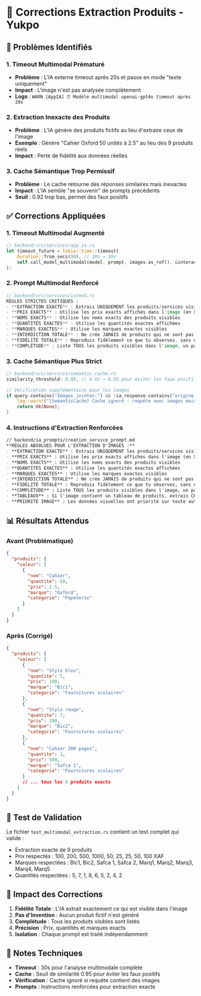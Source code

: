 # 🔧 Corrections Extraction Produits - Yukpo

## 🎯 Problèmes Identifiés

### 1. **Timeout Multimodal Prématuré**
- **Problème** : L'IA externe timeout après 20s et passe en mode "texte uniquement"
- **Impact** : L'image n'est pas analysée complètement
- **Logs** : `WARN [AppIA] ⏰ Modèle multimodal openai-gpt4o timeout après 20s`

### 2. **Extraction Inexacte des Produits**
- **Problème** : L'IA génère des produits fictifs au lieu d'extraire ceux de l'image
- **Exemple** : Génère "Cahier Oxford 50 unités à 2.5" au lieu des 9 produits réels
- **Impact** : Perte de fidélité aux données réelles

### 3. **Cache Sémantique Trop Permissif**
- **Problème** : Le cache retourne des réponses similaires mais inexactes
- **Impact** : L'IA semble "se souvenir" de prompts précédents
- **Seuil** : 0.92 trop bas, permet des faux positifs

## ✅ Corrections Appliquées

### 1. **Timeout Multimodal Augmenté**
```rust
// backend/src/services/app_ia.rs
let timeout_future = tokio::time::timeout(
    Duration::from_secs(30), // 20s → 30s
    self.call_model_multimodal(model, prompt, images.as_ref(), &interaction_id)
);
```

### 2. **Prompt Multimodal Renforcé**
```rust
// backend/src/services/ia/mod.rs
RÈGLES STRICTES CRITIQUES :
- **EXTRACTION EXACTE** : Extrais UNIQUEMENT les produits/services visibles dans l'image
- **PRIX EXACTS** : Utilise les prix exacts affichés dans l'image (en XAF)
- **NOMS EXACTS** : Utilise les noms exacts des produits visibles
- **QUANTITÉS EXACTES** : Utilise les quantités exactes affichées
- **MARQUES EXACTES** : Utilise les marques exactes visibles
- **INTERDICTION TOTALE** : Ne crée JAMAIS de produits qui ne sont pas visibles dans l'image
- **FIDÉLITÉ TOTALE** : Reproduis fidèlement ce que tu observes, sans extrapolation
- **COMPLÉTUDE** : Liste TOUS les produits visibles dans l'image, un par un
```

### 3. **Cache Sémantique Plus Strict**
```rust
// backend/src/services/semantic_cache.rs
similarity_threshold: 0.95, // 0.92 → 0.95 pour éviter les faux positifs

// Vérification supplémentaire pour les images
if query.contains("Images jointes:") && !ia_response.contains("origine_champs") {
    log::warn!("[SemanticCache] Cache ignoré - requête avec images mais réponse sans origine_champs");
    return Ok(None);
}
```

### 4. **Instructions d'Extraction Renforcées**
```markdown
// backend/ia_prompts/creation_service_prompt.md
**RÈGLES ABSOLUES POUR L'EXTRACTION D'IMAGES :**
- **EXTRACTION EXACTE** : Extrais UNIQUEMENT les produits/services visibles dans l'image
- **PRIX EXACTS** : Utilise les prix exacts affichés dans l'image (en XAF)
- **NOMS EXACTS** : Utilise les noms exacts des produits visibles
- **QUANTITÉS EXACTES** : Utilise les quantités exactes affichées
- **MARQUES EXACTES** : Utilise les marques exactes visibles
- **INTERDICTION TOTALE** : Ne crée JAMAIS de produits qui ne sont pas visibles dans l'image
- **FIDÉLITÉ TOTALE** : Reproduis fidèlement ce que tu observes, sans extrapolation
- **COMPLÉTUDE** : Liste TOUS les produits visibles dans l'image, un par un
- **TABLEAUX** : Si l'image contient un tableau de produits, extrais CHAQUE LIGNE comme un produit séparé
- **PRIORITÉ IMAGE** : Les données visuelles ont priorité sur toute autre source
```

## 📊 Résultats Attendus

### **Avant (Problématique)**
```json
{
  "produits": {
    "valeur": [
      {
        "nom": "Cahier",
        "quantite": 50,
        "prix": 2.5,
        "marque": "Oxford",
        "categorie": "Papeterie"
      }
    ]
  }
}
```

### **Après (Corrigé)**
```json
{
  "produits": {
    "valeur": [
      {
        "nom": "Stylo bleu",
        "quantite": 5,
        "prix": 100,
        "marque": "Bic1",
        "categorie": "Fournitures scolaires"
      },
      {
        "nom": "Stylo rouge",
        "quantite": 7,
        "prix": 200,
        "marque": "Bic2",
        "categorie": "Fournitures scolaires"
      },
      {
        "nom": "Cahier 200 pages",
        "quantite": 1,
        "prix": 500,
        "marque": "Safca 1",
        "categorie": "Fournitures scolaires"
      }
      // ... tous les 9 produits exacts
    ]
  }
}
```

## 🧪 Test de Validation

Le fichier `test_multimodal_extraction.rs` contient un test complet qui valide :
- Extraction exacte de 9 produits
- Prix respectés : 100, 200, 500, 1000, 50, 25, 25, 50, 100 XAF
- Marques respectées : Bic1, Bic2, Safca 1, Safca 2, Marq1, Marq2, Marq3, Marq4, Marq5
- Quantités respectées : 5, 7, 1, 8, 6, 5, 2, 4, 2

## 🚀 Impact des Corrections

1. **Fidélité Totale** : L'IA extrait exactement ce qui est visible dans l'image
2. **Pas d'Invention** : Aucun produit fictif n'est généré
3. **Complétude** : Tous les produits visibles sont listés
4. **Précision** : Prix, quantités et marques exacts
5. **Isolation** : Chaque prompt est traité indépendamment

## 📝 Notes Techniques

- **Timeout** : 30s pour l'analyse multimodale complète
- **Cache** : Seuil de similarité 0.95 pour éviter les faux positifs
- **Vérification** : Cache ignoré si requête contient des images
- **Prompts** : Instructions renforcées pour extraction exacte 